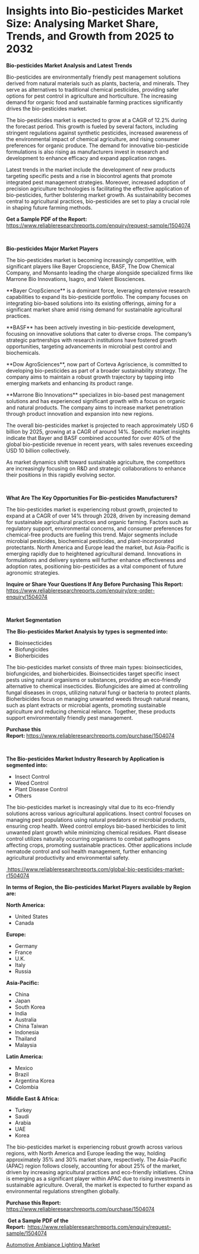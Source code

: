 <p><h1>Insights into Bio-pesticides Market Size: Analysing Market Share, Trends, and Growth from 2025 to 2032</h1></p><p><strong>Bio-pesticides Market Analysis and Latest Trends</strong></p>
<p><p>Bio-pesticides are environmentally friendly pest management solutions derived from natural materials such as plants, bacteria, and minerals. They serve as alternatives to traditional chemical pesticides, providing safer options for pest control in agriculture and horticulture. The increasing demand for organic food and sustainable farming practices significantly drives the bio-pesticides market.</p><p>The bio-pesticides market is expected to grow at a CAGR of 12.2% during the forecast period. This growth is fueled by several factors, including stringent regulations against synthetic pesticides, increased awareness of the environmental impact of chemical agriculture, and rising consumer preferences for organic produce. The demand for innovative bio-pesticide formulations is also rising as manufacturers invest in research and development to enhance efficacy and expand application ranges.</p><p>Latest trends in the market include the development of new products targeting specific pests and a rise in biocontrol agents that promote integrated pest management strategies. Moreover, increased adoption of precision agriculture technologies is facilitating the effective application of bio-pesticides, further bolstering market growth. As sustainability becomes central to agricultural practices, bio-pesticides are set to play a crucial role in shaping future farming methods.</p></p>
<p><strong>Get a Sample PDF of the Report:&nbsp;</strong> <a href="https://www.reliableresearchreports.com/enquiry/request-sample/1504074?utm_campaign=2243&utm_medium=2&utm_source=Github&utm_content=ia&utm_term=23032025&utm_id=bio-pesticides">https://www.reliableresearchreports.com/enquiry/request-sample/1504074</a></p>
<p>&nbsp;</p>
<p><strong>Bio-pesticides Major Market Players</strong></p>
<p><p>The bio-pesticides market is becoming increasingly competitive, with significant players like Bayer Cropscience, BASF, The Dow Chemical Company, and Monsanto leading the charge alongside specialized firms like Marrone Bio Innovations, Isagro, and Valent Biosciences.</p><p>**Bayer CropScience** is a dominant force, leveraging extensive research capabilities to expand its bio-pesticide portfolio. The company focuses on integrating bio-based solutions into its existing offerings, aiming for a significant market share amid rising demand for sustainable agricultural practices.</p><p>**BASF** has been actively investing in bio-pesticide development, focusing on innovative solutions that cater to diverse crops. The company’s strategic partnerships with research institutions have fostered growth opportunities, targeting advancements in microbial pest control and biochemicals.</p><p>**Dow AgroSciences**, now part of Corteva Agriscience, is committed to developing bio-pesticides as part of a broader sustainability strategy. The company aims to maintain a robust growth trajectory by tapping into emerging markets and enhancing its product range.</p><p>**Marrone Bio Innovations** specializes in bio-based pest management solutions and has experienced significant growth with a focus on organic and natural products. The company aims to increase market penetration through product innovation and expansion into new regions.</p><p>The overall bio-pesticides market is projected to reach approximately USD 6 billion by 2025, growing at a CAGR of around 14%. Specific market insights indicate that Bayer and BASF combined accounted for over 40% of the global bio-pesticide revenue in recent years, with sales revenues exceeding USD 10 billion collectively.</p><p>As market dynamics shift toward sustainable agriculture, the competitors are increasingly focusing on R&D and strategic collaborations to enhance their positions in this rapidly evolving sector.</p></p>
<p>&nbsp;</p>
<p><strong>What Are The Key Opportunities For Bio-pesticides Manufacturers?</strong></p>
<p><p>The bio-pesticides market is experiencing robust growth, projected to expand at a CAGR of over 14% through 2028, driven by increasing demand for sustainable agricultural practices and organic farming. Factors such as regulatory support, environmental concerns, and consumer preferences for chemical-free products are fueling this trend. Major segments include microbial pesticides, biochemical pesticides, and plant-incorporated protectants. North America and Europe lead the market, but Asia-Pacific is emerging rapidly due to heightened agricultural demand. Innovations in formulations and delivery systems will further enhance effectiveness and adoption rates, positioning bio-pesticides as a vital component of future agronomic strategies.</p></p>
<p><strong>Inquire or Share Your Questions If Any Before Purchasing This Report:</strong> <a href="https://www.reliableresearchreports.com/enquiry/pre-order-enquiry/1504074?utm_campaign=2243&utm_medium=2&utm_source=Github&utm_content=ia&utm_term=23032025&utm_id=bio-pesticides">https://www.reliableresearchreports.com/enquiry/pre-order-enquiry/1504074</a></p>
<p>&nbsp;</p>
<p><strong>Market Segmentation</strong></p>
<p><strong>The Bio-pesticides Market Analysis by types is segmented into:</strong></p>
<p><ul><li>Bioinsecticides</li><li>Biofungicides</li><li>Bioherbicides</li></ul></p>
<p><p>The bio-pesticides market consists of three main types: bioinsecticides, biofungicides, and bioherbicides. Bioinsecticides target specific insect pests using natural organisms or substances, providing an eco-friendly alternative to chemical insecticides. Biofungicides are aimed at controlling fungal diseases in crops, utilizing natural fungi or bacteria to protect plants. Bioherbicides focus on managing unwanted weeds through natural means, such as plant extracts or microbial agents, promoting sustainable agriculture and reducing chemical reliance. Together, these products support environmentally friendly pest management.</p></p>
<p><strong>Purchase this Report:&nbsp;</strong><a href="https://www.reliableresearchreports.com/purchase/1504074?utm_campaign=2243&utm_medium=2&utm_source=Github&utm_content=ia&utm_term=23032025&utm_id=bio-pesticides">https://www.reliableresearchreports.com/purchase/1504074</a></p>
<p>&nbsp;</p>
<p><strong>The Bio-pesticides Market Industry Research by Application is segmented into:</strong></p>
<p><ul><li>Insect Control</li><li>Weed Control</li><li>Plant Disease Control</li><li>Others</li></ul></p>
<p><p>The bio-pesticides market is increasingly vital due to its eco-friendly solutions across various agricultural applications. Insect control focuses on managing pest populations using natural predators or microbial products, ensuring crop health. Weed control employs bio-based herbicides to limit unwanted plant growth while minimizing chemical residues. Plant disease control utilizes naturally occurring organisms to combat pathogens affecting crops, promoting sustainable practices. Other applications include nematode control and soil health management, further enhancing agricultural productivity and environmental safety.</p></p>
<p><a href="https://www.reliableresearchreports.com/global-bio-pesticides-market-r1504074?utm_campaign=2243&utm_medium=2&utm_source=Github&utm_content=ia&utm_term=23032025&utm_id=bio-pesticides">&nbsp;https://www.reliableresearchreports.com/global-bio-pesticides-market-r1504074</a></p>
<p><strong>In terms of Region, the Bio-pesticides Market Players available by Region are:</strong></p>
<p>
    <p> <strong> North America: </strong>
        <ul>
            <li>United States</li>
            <li>Canada</li>
        </ul>
        </p> 
    <p> <strong> Europe: </strong>
        <ul>
            <li>Germany</li>
            <li>France</li>
            <li>U.K.</li>
            <li>Italy</li>
            <li>Russia</li>
        </ul>
        </p> 
    <p> <strong> Asia-Pacific: </strong>
        <ul>
            <li>China</li>
            <li>Japan</li>
            <li>South Korea</li>
            <li>India</li>
            <li>Australia</li>
            <li>China Taiwan</li>
            <li>Indonesia</li>
            <li>Thailand</li>
            <li>Malaysia</li>
        </ul>
        </p> 
    <p> <strong> Latin America: </strong>
        <ul>
            <li>Mexico</li>
            <li>Brazil</li>
            <li>Argentina Korea</li>
            <li>Colombia</li>
        </ul>
        </p> 
    <p> <strong> Middle East & Africa: </strong>
        <ul>
            <li>Turkey</li>
            <li>Saudi</li>
            <li>Arabia</li>
            <li>UAE</li>
            <li>Korea</li>
        </ul>
    </p>
    </p>
<p><p>The bio-pesticides market is experiencing robust growth across various regions, with North America and Europe leading the way, holding approximately 35% and 30% market share, respectively. The Asia-Pacific (APAC) region follows closely, accounting for about 25% of the market, driven by increasing agricultural practices and eco-friendly initiatives. China is emerging as a significant player within APAC due to rising investments in sustainable agriculture. Overall, the market is expected to further expand as environmental regulations strengthen globally.</p></p>
<p><strong>Purchase this Report: </strong><a href="https://www.reliableresearchreports.com/purchase/1504074?utm_campaign=2243&utm_medium=2&utm_source=Github&utm_content=ia&utm_term=23032025&utm_id=bio-pesticides">https://www.reliableresearchreports.com/purchase/1504074</a></p>
<p>&nbsp;<strong>Get a Sample PDF of the Report:&nbsp;&nbsp;</strong><a href="https://www.reliableresearchreports.com/enquiry/request-sample/1504074?utm_campaign=2243&utm_medium=2&utm_source=Github&utm_content=ia&utm_term=23032025&utm_id=bio-pesticides">https://www.reliableresearchreports.com/enquiry/request-sample/1504074</a></p>
<p><strong></strong></p>
<p><p><a href="https://github.com/norbeludie83/Market-Research-Report-List-1/blob/main/automotive-ambiance-lighting-market.md?utm_campaign=2243&utm_medium=2&utm_source=Github&utm_content=ia&utm_term=23032025&utm_id=bio-pesticides">Automotive Ambiance Lighting Market</a></p></p>